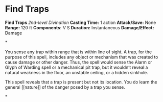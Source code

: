 # Find Traps

**Find Traps**
_2nd-level Divination_
**Casting Time:** 1 action
**Attack/Save:** None
**Range:** 120 ft
**Components:** V S
**Duration:** Instantaneous
**Damage/Effect:** Damage

*<p>You sense any trap within range that is within line of sight. A trap, for the purpose of this spell, includes any object or mechanism that was created to cause damage or other danger. Thus, the spell would sense the Alarm or Glyph of Warding spell or a mechanical pit trap, but it wouldn’t reveal a natural weakness in the floor, an unstable ceiling, or a hidden sinkhole.

This spell reveals that a trap is present but not its location. You do learn the general [[nature]] of the danger posed by a trap you sense.</p>*